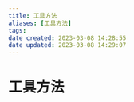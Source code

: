 ```yaml
---
title: 工具方法
aliases: [工具方法]
tags: 
date created: 2023-03-08 14:28:55
date updated: 2023-03-08 14:29:07
---
```


# 工具方法

